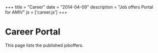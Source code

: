 +++
title = "Career"
date = "2014-04-09"
description = "Job offers Portal for AMIV"
js = ['career.js']
+++
# Career Portal

This page lists the published joboffers.
